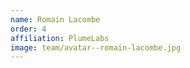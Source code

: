 ```yaml
---
name: Romain Lacombe
order: 4
affiliation: PlumeLabs
image: team/avatar--romain-lacombe.jpg
---
```

